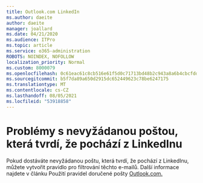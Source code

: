 ```yaml
---
title: Outlook.com LinkedIn
ms.author: daeite
author: daeite
manager: joallard
ms.date: 04/21/2020
ms.audience: ITPro
ms.topic: article
ms.service: o365-administration
ROBOTS: NOINDEX, NOFOLLOW
localization_priority: Normal
ms.custom: 8000079
ms.openlocfilehash: 0c61eac61c8cb516e61f5d0c71713bd48b2c943a8a6b4cbcfddafb81016b4780
ms.sourcegitcommit: b5f7da89a650d2915dc652449623c78be6247175
ms.translationtype: MT
ms.contentlocale: cs-CZ
ms.lasthandoff: 08/05/2021
ms.locfileid: "53918858"
---
```

# <a name="issues-with-junk-email-claiming-to-be-from-linkedin"></a>Problémy s nevyžádanou poštou, která tvrdí, že pochází z LinkedInu

Pokud dostáváte nevyžádanou poštu, která tvrdí, že pochází z LinkedInu, můžete vytvořit pravidlo pro filtrování těchto e-mailů.
Další informace najdete v článku Použití pravidel doručené pošty [Outlook.com.](https://aka.ms/OutlookComInboxRules)


